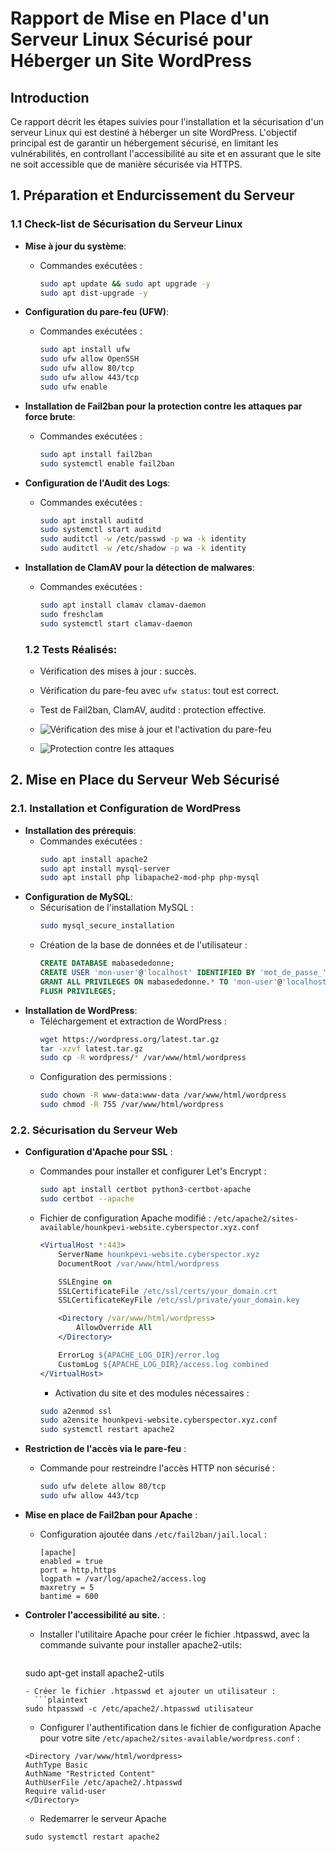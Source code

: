 
# Rapport de Mise en Place d'un Serveur Linux Sécurisé pour Héberger un Site WordPress

## Introduction
Ce rapport décrit les étapes suivies pour l'installation et la sécurisation d'un serveur Linux  qui est destiné à héberger un site WordPress. L'objectif principal est de garantir un hébergement sécurisé, en limitant les vulnérabilités, en controllant l'accessibilité au site et en assurant que le site ne soit accessible que de manière sécurisée via HTTPS.

## 1. Préparation et Endurcissement du Serveur

### 1.1 Check-list de Sécurisation du Serveur Linux
- **Mise à jour du système**:
  - Commandes exécutées :
    ```bash
    sudo apt update && sudo apt upgrade -y
    sudo apt dist-upgrade -y
    ```

- **Configuration du pare-feu (UFW)**:
  - Commandes exécutées :
    ```bash
    sudo apt install ufw
    sudo ufw allow OpenSSH
    sudo ufw allow 80/tcp
    sudo ufw allow 443/tcp
    sudo ufw enable
    ```

- **Installation de Fail2ban pour la protection contre les attaques par force brute**:
  - Commandes exécutées :
    ```bash
    sudo apt install fail2ban
    sudo systemctl enable fail2ban
    ```
- **Configuration de l'Audit des Logs**:
   - Commandes exécutées :
     ```bash
     sudo apt install auditd
     sudo systemctl start auditd
     sudo auditctl -w /etc/passwd -p wa -k identity
     sudo auditctl -w /etc/shadow -p wa -k identity
     ```

- **Installation de ClamAV pour la détection de malwares**:
  - Commandes exécutées :
    ```bash
    sudo apt install clamav clamav-daemon
    sudo freshclam
    sudo systemctl start clamav-daemon
    ```
   ### 1.2 **Tests Réalisés**:
  - Vérification des mises à jour : succès.
  - Vérification du pare-feu avec `ufw status`: tout est correct.
  - Test de Fail2ban, ClamAV, auditd : protection effective.
 
  - ![Vérification des mise à jour et l'activation du pare-feu](-images/updfiwe.png)
  - ![Protection contre les attaques](-images/securiteeeeee.png)



## 2. Mise en Place du Serveur Web Sécurisé

### 2.1. Installation et Configuration de WordPress

- **Installation des prérequis**:
  - Commandes exécutées :
    ```bash
    sudo apt install apache2
    sudo apt install mysql-server
    sudo apt install php libapache2-mod-php php-mysql
    ```
- **Configuration de MySQL**:
  - Sécurisation de l'installation MySQL :
    ```bash
    sudo mysql_secure_installation
    ```
  - Création de la base de données et de l'utilisateur :
    ```sql
    CREATE DATABASE mabasededonne;
    CREATE USER 'mon-user'@'localhost' IDENTIFIED BY 'mot_de_passe_';
    GRANT ALL PRIVILEGES ON mabasededonne.* TO 'mon-user'@'localhost';
    FLUSH PRIVILEGES;
    ```
- **Installation de WordPress**:
  - Téléchargement et extraction de WordPress :
    ```bash
    wget https://wordpress.org/latest.tar.gz
    tar -xzvf latest.tar.gz
    sudo cp -R wordpress/* /var/www/html/wordpress
    ```
  - Configuration des permissions :
    ```bash
    sudo chown -R www-data:www-data /var/www/html/wordpress
    sudo chmod -R 755 /var/www/html/wordpress
    ```

### 2.2. Sécurisation du Serveur Web

- **Configuration d'Apache pour SSL** :
  - Commandes pour installer et configurer Let's Encrypt :
    ```bash
    sudo apt install certbot python3-certbot-apache
    sudo certbot --apache
    ```
  - Fichier de configuration Apache modifié : `/etc/apache2/sites-available/hounkpevi-website.cyberspector.xyz.conf`
    ```apache
    <VirtualHost *:443>
        ServerName hounkpevi-website.cyberspector.xyz
        DocumentRoot /var/www/html/wordpress

        SSLEngine on
        SSLCertificateFile /etc/ssl/certs/your_domain.crt
        SSLCertificateKeyFile /etc/ssl/private/your_domain.key

        <Directory /var/www/html/wordpress>
            AllowOverride All
        </Directory>

        ErrorLog ${APACHE_LOG_DIR}/error.log
        CustomLog ${APACHE_LOG_DIR}/access.log combined
    </VirtualHost>
    ```

    - Activation du site et des modules nécessaires :
     ```bash
     sudo a2enmod ssl
     sudo a2ensite hounkpevi-website.cyberspector.xyz.conf
     sudo systemctl restart apache2
     ```

- **Restriction de l'accès via le pare-feu** :
  - Commande pour restreindre l'accès HTTP non sécurisé :
    ```bash
    sudo ufw delete allow 80/tcp
    sudo ufw allow 443/tcp
    ```
- **Mise en place de Fail2ban pour Apache** :
  - Configuration ajoutée dans `/etc/fail2ban/jail.local` :
    ```plaintext
    [apache]
    enabled = true
    port = http,https
    logpath = /var/log/apache2/access.log
    maxretry = 5
    bantime = 600
    ```
 - **Controler l'accessibilité au site.** :
    - Installer l'utilitaire Apache pour créer le fichier .htpasswd, avec la commande suivante pour installer apache2-utils:
      ```plaintext
    sudo apt-get install apache2-utils
    ```
    - Créer le fichier .htpasswd et ajouter un utilisateur :
      ```plaintext
    sudo htpasswd -c /etc/apache2/.htpasswd utilisateur
    ```
        
    - Configurer l'authentification dans le fichier de configuration Apache pour votre site `/etc/apache2/sites-available/wordpress.conf` :
    ```plaintext
    <Directory /var/www/html/wordpress>
    AuthType Basic
    AuthName "Restricted Content"
    AuthUserFile /etc/apache2/.htpasswd
    Require valid-user
    </Directory>
    ```
    - Redemarrer le serveur Apache
    ```plaintext
    sudo systemctl restart apache2
    ```
